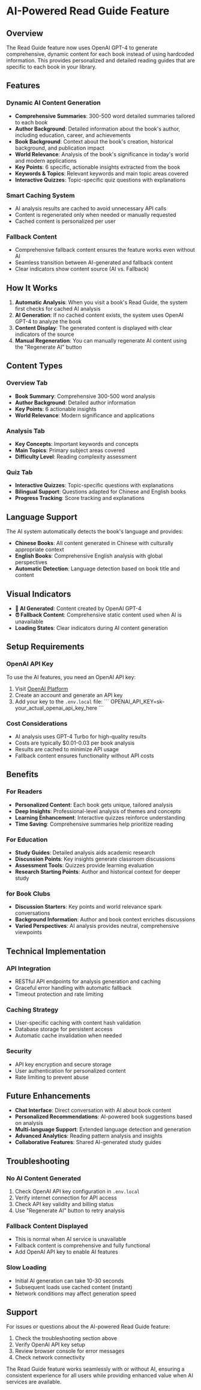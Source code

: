 # AI-Powered Read Guide Feature

## Overview

The Read Guide feature now uses OpenAI GPT-4 to generate comprehensive, dynamic content for each book instead of using hardcoded information. This provides personalized and detailed reading guides that are specific to each book in your library.

## Features

### Dynamic AI Content Generation
- **Comprehensive Summaries**: 300-500 word detailed summaries tailored to each book
- **Author Background**: Detailed information about the book's author, including education, career, and achievements
- **Book Background**: Context about the book's creation, historical background, and publication impact
- **World Relevance**: Analysis of the book's significance in today's world and modern applications
- **Key Points**: 6 specific, actionable insights extracted from the book
- **Keywords & Topics**: Relevant keywords and main topic areas covered
- **Interactive Quizzes**: Topic-specific quiz questions with explanations

### Smart Caching System
- AI analysis results are cached to avoid unnecessary API calls
- Content is regenerated only when needed or manually requested
- Cached content is personalized per user

### Fallback Content
- Comprehensive fallback content ensures the feature works even without AI
- Seamless transition between AI-generated and fallback content
- Clear indicators show content source (AI vs. Fallback)

## How It Works

1. **Automatic Analysis**: When you visit a book's Read Guide, the system first checks for cached AI analysis
2. **AI Generation**: If no cached content exists, the system uses OpenAI GPT-4 to analyze the book
3. **Content Display**: The generated content is displayed with clear indicators of the source
4. **Manual Regeneration**: You can manually regenerate AI content using the "Regenerate AI" button

## Content Types

### Overview Tab
- **Book Summary**: Comprehensive 300-500 word analysis
- **Author Background**: Detailed author information
- **Key Points**: 6 actionable insights
- **World Relevance**: Modern significance and applications

### Analysis Tab
- **Key Concepts**: Important keywords and concepts
- **Main Topics**: Primary subject areas covered
- **Difficulty Level**: Reading complexity assessment

### Quiz Tab
- **Interactive Quizzes**: Topic-specific questions with explanations
- **Bilingual Support**: Questions adapted for Chinese and English books
- **Progress Tracking**: Score tracking and explanations

## Language Support

The AI system automatically detects the book's language and provides:
- **Chinese Books**: All content generated in Chinese with culturally appropriate context
- **English Books**: Comprehensive English analysis with global perspectives
- **Automatic Detection**: Language detection based on book title and content

## Visual Indicators

- **🧠 AI Generated**: Content created by OpenAI GPT-4
- **⏰ Fallback Content**: Comprehensive static content used when AI is unavailable
- **Loading States**: Clear indicators during AI content generation

## Setup Requirements

### OpenAI API Key
To use the AI features, you need an OpenAI API key:

1. Visit [OpenAI Platform](https://platform.openai.com/api-keys)
2. Create an account and generate an API key
3. Add your key to the `.env.local` file:
   \`\`\`
   OPENAI_API_KEY=sk-your_actual_openai_api_key_here
   \`\`\`

### Cost Considerations
- AI analysis uses GPT-4 Turbo for high-quality results
- Costs are typically $0.01-0.03 per book analysis
- Results are cached to minimize API usage
- Fallback content ensures functionality without API costs

## Benefits

### For Readers
- **Personalized Content**: Each book gets unique, tailored analysis
- **Deep Insights**: Professional-level analysis of themes and concepts
- **Learning Enhancement**: Interactive quizzes reinforce understanding
- **Time Saving**: Comprehensive summaries help prioritize reading

### For Education
- **Study Guides**: Detailed analysis aids academic research
- **Discussion Points**: Key insights generate classroom discussions
- **Assessment Tools**: Quizzes provide learning evaluation
- **Research Starting Points**: Author and historical context for deeper study

### for Book Clubs
- **Discussion Starters**: Key points and world relevance spark conversations
- **Background Information**: Author and book context enriches discussions
- **Varied Perspectives**: AI analysis provides neutral, comprehensive viewpoints

## Technical Implementation

### API Integration
- RESTful API endpoints for analysis generation and caching
- Graceful error handling with automatic fallback
- Timeout protection and rate limiting

### Caching Strategy
- User-specific caching with content hash validation
- Database storage for persistent access
- Automatic cache invalidation when needed

### Security
- API key encryption and secure storage
- User authentication for personalized content
- Rate limiting to prevent abuse

## Future Enhancements

- **Chat Interface**: Direct conversation with AI about book content
- **Personalized Recommendations**: AI-powered book suggestions based on analysis
- **Multi-language Support**: Extended language detection and generation
- **Advanced Analytics**: Reading pattern analysis and insights
- **Collaborative Features**: Shared AI-generated study guides

## Troubleshooting

### No AI Content Generated
1. Check OpenAI API key configuration in `.env.local`
2. Verify internet connection for API access
3. Check API key validity and billing status
4. Use "Regenerate AI" button to retry analysis

### Fallback Content Displayed
- This is normal when AI service is unavailable
- Fallback content is comprehensive and fully functional
- Add OpenAI API key to enable AI features

### Slow Loading
- Initial AI generation can take 10-30 seconds
- Subsequent loads use cached content (instant)
- Network conditions may affect generation speed

## Support

For issues or questions about the AI-powered Read Guide feature:
1. Check the troubleshooting section above
2. Verify OpenAI API key setup
3. Review browser console for error messages
4. Check network connectivity

The Read Guide feature works seamlessly with or without AI, ensuring a consistent experience for all users while providing enhanced value when AI services are available.
